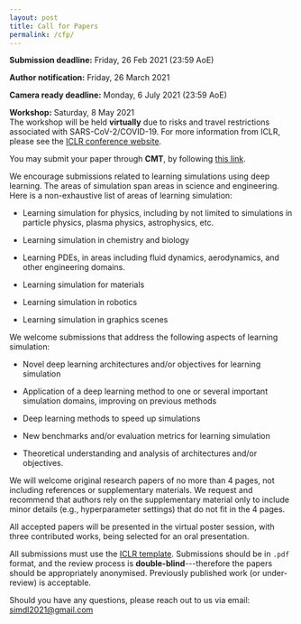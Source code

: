 ```yaml
---
layout: post
title: Call for Papers
permalink: /cfp/
---
```


**Submission deadline:** Friday, 26 Feb 2021 (23:59 AoE)<br> 

**Author notification:** Friday, 26 March 2021

**Camera ready deadline:** Monday, 6 July 2021 (23:59 AoE)

**Workshop:** Saturday, 8 May 2021<br>
The workshop will be held **virtually** due to risks and travel restrictions associated with SARS-CoV-2/COVID-19. For more information from ICLR, please see the [ICLR conference website](https://iclr.cc/Conferences/2021).

You may submit your paper through **CMT**, by following [this link](https://cmt3.research.microsoft.com/SimDL2021/).

We encourage submissions related to learning simulations using deep learning. The areas of simulation span areas in science and engineering. Here is a non-exhaustive list of areas of learning simulation:

- Learning simulation for physics, including by not limited to simulations in particle physics, plasma physics, astrophysics, etc.
    
- Learning simulation in chemistry and biology

- Learning PDEs, in areas including fluid dynamics, aerodynamics, and other engineering domains.

- Learning simulation for materials
    
- Learning simulation in robotics

- Learning simulation in graphics scenes

We welcome submissions that address the following aspects of learning simulation:

- Novel deep learning architectures and/or objectives for learning simulation

- Application of a deep learning method to one or several important simulation domains, improving on previous methods

- Deep learning methods to speed up simulations

- New benchmarks and/or evaluation metrics for learning simulation

- Theoretical understanding and analysis of architectures and/or objectives.

We will welcome original research papers of no more than 4 pages, not including references or supplementary materials. We request and recommend that authors rely on the supplementary material only to include minor details (e.g., hyperparameter settings) that do not fit in the 4 pages. 

All accepted papers will be presented in the virtual poster session, with three contributed works, being selected for an oral presentation. 

All submissions must use the [ICLR template](https://github.com/ICLR/Master-Template/raw/master/archive/iclr2021.zip). Submissions should be in `.pdf` format, and the review process is **double-blind**---therefore the papers should be appropriately anonymised. Previously published work (or under-review) is acceptable.

Should you have any questions, please reach out to us via email:<br>
[simdl2021@gmail.com](mailto:simdl2021@gmail.com)
